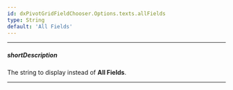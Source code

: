 ```yaml
---
id: dxPivotGridFieldChooser.Options.texts.allFields
type: String
default: 'All Fields'
---
```

---
##### shortDescription
The string to display instead of **All Fields**.

---
